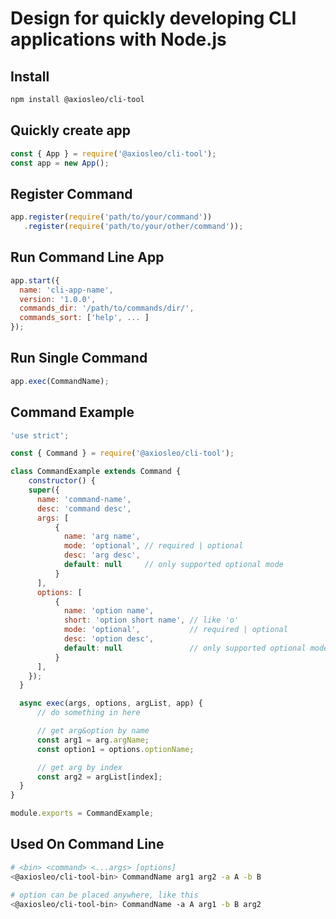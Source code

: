 # Design for quickly developing CLI applications with Node.js

## Install

```bash
npm install @axiosleo/cli-tool
```

## Quickly create app

```js
const { App } = require('@axiosleo/cli-tool');
const app = new App();
```

## Register Command

```js
app.register(require('path/to/your/command'))
   .register(require('path/to/your/other/command'));
```

## Run Command Line App

```js
app.start({
  name: 'cli-app-name',
  version: '1.0.0',
  commands_dir: '/path/to/commands/dir/',
  commands_sort: ['help', ... ]
});
```

## Run Single Command

```js
app.exec(CommandName);
```

## Command Example

```js
'use strict';

const { Command } = require('@axiosleo/cli-tool');

class CommandExample extends Command {
    constructor() {
    super({
      name: 'command-name',
      desc: 'command desc',
      args: [
          {
            name: 'arg name',
            mode: 'optional', // required | optional
            desc: 'arg desc',
            default: null     // only supported optional mode
          }
      ],
      options: [
          {
            name: 'option name',
            short: 'option short name', // like 'o'
            mode: 'optional',           // required | optional
            desc: 'option desc',
            default: null               // only supported optional mode
          }
      ],
    });
  }

  async exec(args, options, argList, app) {
      // do something in here

      // get arg&option by name
      const arg1 = arg.argName;
      const option1 = options.optionName;

      // get arg by index
      const arg2 = argList[index];
  }
}

module.exports = CommandExample;
```

## Used On Command Line

```bash
# <bin> <command> <...args> [options]
<@axiosleo/cli-tool-bin> CommandName arg1 arg2 -a A -b B

# option can be placed anywhere, like this
<@axiosleo/cli-tool-bin> CommandName -a A arg1 -b B arg2
```
